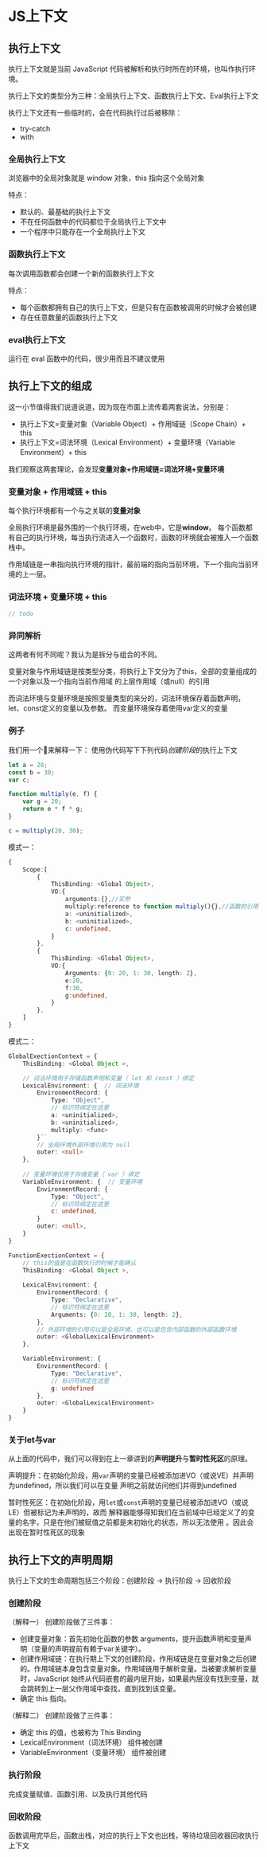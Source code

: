 # JS上下文

## 执行上下文

执行上下文就是当前 JavaScript 代码被解析和执行时所在的环境，也叫作执行环境。

执行上下文的类型分为三种：全局执行上下文、函数执行上下文、Eval执行上下文

执行上下文还有一些临时的，会在代码执行过后被移除：

- try-catch
- with

### 全局执行上下文

浏览器中的全局对象就是 window 对象，this 指向这个全局对象

特点：

- 默认的、最基础的执行上下文
- 不在任何函数中的代码都位于全局执行上下文中
- 一个程序中只能存在一个全局执行上下文

### 函数执行上下文

每次调用函数都会创建一个新的函数执行上下文

特点：

- 每个函数都拥有自己的执行上下文，但是只有在函数被调用的时候才会被创建
- 存在任意数量的函数执行上下文

### eval执行上下文

运行在 eval 函数中的代码，很少用而且不建议使用

## 执行上下文的组成

这一小节值得我们说道说道，因为现在市面上流传着两套说法，分别是：

- 执行上下文=变量对象（Variable Object）+ 作用域链（Scope Chain）+ this
- 执行上下文=词法环境（Lexical Environment）+ 变量环境（Variable Environment）+ this

我们观察这两套理论，会发现**变量对象+作用域链=词法环境+变量环境**

### 变量对象 + 作用域链 + this
每个执行环境都有一个与之关联的**变量对象**

全局执行环境是最外围的一个执行环境，在web中，它是**window**。
每个函数都有自己的执行环境，每当执行流进入一个函数时，函数的环境就会被推入一个函数栈中。

作用域链是一串指向执行环境的指针，最前端的指向当前环境，下一个指向当前环境的上一层。

### 词法环境 + 变量环境 + this
```js
// todo
```

###  异同解析
这两者有何不同呢？我认为是拆分与组合的不同。

变量对象与作用域链是按类型分类，将执行上下文分为了this，全部的变量组成的一个对象以及一个指向当前作用域
的上层作用域（或null）的引用

而词法环境与变量环境是按照变量类型的来分的，词法环境保存着函数声明，let、const定义的变量以及参数。
而变量环境保存着使用var定义的变量

### 例子

我们用一个🌰来解释一下：
使用伪代码写下下列代码*创建阶段*的执行上下文

```js
let a = 20;
const b = 30;
var c;

function multiply(e, f) {
    var g = 20;
    return e * f * g;
}

c = multiply(20, 30);
```

模式一：

```typescript
{
    Scope:[
        {
            ThisBinding: <Global Object>,
            VO:{
                arguments:{},//实参
                multiply:reference to function multiply(){},//函数的引用
                a: <uninitialized>,
                b: <uninitialized>,
                c: undefined,
            }
        },
        {
            ThisBinding: <Global Object>,
            VO:{
                Arguments: {0: 20, 1: 30, length: 2},
                e:20,
                f:30,
                g:undefined,
            }
        },
    ]
}
```

模式二：

```typescript
GlobalExectionContext = {
    ThisBinding: <Global Object >,

    // 词法环境用于存储函数声明和变量（ let 和 const ）绑定
    LexicalEnvironment: {  // 词法环境
        EnvironmentRecord: {
            Type: "Object",
            // 标识符绑定在这里  
            a: <uninitialized>,
            b: <uninitialized>,
            multiply: <func>
        }``
        // 全局环境外部环境引用为 null
        outer: <null>
    },
    
    // 变量环境仅用于存储变量（ var ）绑定
    VariableEnvironment: {  // 变量环境
        EnvironmentRecord: {
            Type: "Object",
            // 标识符绑定在这里  
            c: undefined,
        }
        outer: <null>,
    }
}

FunctionExectionContext = {
    // this的值是在函数执行的时候才能确认
    ThisBinding: <Global Object >,
    
    LexicalEnvironment: {
        EnvironmentRecord: {
            Type: "Declarative",
            // 标识符绑定在这里  
            Arguments: {0: 20, 1: 30, length: 2},
        },
        // 外部环境的引用可以是全局环境，也可以是包含内部函数的外部函数环境
        outer: <GlobalLexicalEnvironment>
    },

    VariableEnvironment: {
        EnvironmentRecord: {
            Type: "Declarative",
            // 标识符绑定在这里  
            g: undefined
        },
        outer: <GlobalLexicalEnvironment>
    }
}
```
### 关于let与var
从上面的代码中，我们可以得到在上一章讲到的**声明提升**与**暂时性死区**的原理。

声明提升：在初始化阶段，用`var`声明的变量已经被添加进VO（或说VE）并声明为undefined，所以我们可以在变量
声明之前就访问他们并得到undefined

暂时性死区：在初始化阶段，用`let`或`const`声明的变量已经被添加进VO（或说LE）但被标记为未声明的，故而
解释器能够得知我们在当前域中已经定义了的变量的名字，只是在他们被赋值之前都是未初始化的状态，所以无法使用
。因此会出现在暂时性死区的现象

## 执行上下文的声明周期
执行上下文的生命周期包括三个阶段：创建阶段 → 执行阶段 → 回收阶段
### 创建阶段
（解释一）
创建阶段做了三件事：
- 创建变量对象：首先初始化函数的参数 arguments，提升函数声明和变量声明（变量的声明提前有赖于var关键字）。
- 创建作用域链：在执行期上下文的创建阶段，作用域链是在变量对象之后创建的。作用域链本身包含变量对象。作用域链用于解析变量。当被要求解析变量时，JavaScript 始终从代码嵌套的最内层开始，如果最内层没有找到变量，就会跳转到上一层父作用域中查找，直到找到该变量。
- 确定 this 指向。

（解释二）
创建阶段做了三件事：
- 确定 this 的值，也被称为 This Binding
- LexicalEnvironment（词法环境） 组件被创建
- VariableEnvironment（变量环境） 组件被创建

### 执行阶段
完成变量赋值、函数引用、以及执行其他代码

### 回收阶段
函数调用完毕后，函数出栈，对应的执行上下文也出栈，等待垃圾回收器回收执行上下文
